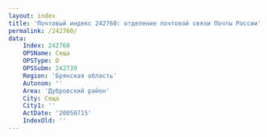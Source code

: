 ```yaml
---
layout: index
title: 'Почтовый индекс 242760: отделение почтовой связи Почты России'
permalink: /242760/
data:
    Index: 242760
    OPSName: Сеща
    OPSType: О
    OPSSubm: 242739
    Region: 'Брянская область'
    Autonom: ''
    Area: 'Дубровский район'
    City: Сеща
    City1: ''
    ActDate: '20050715'
    IndexOld: ''
---
```

